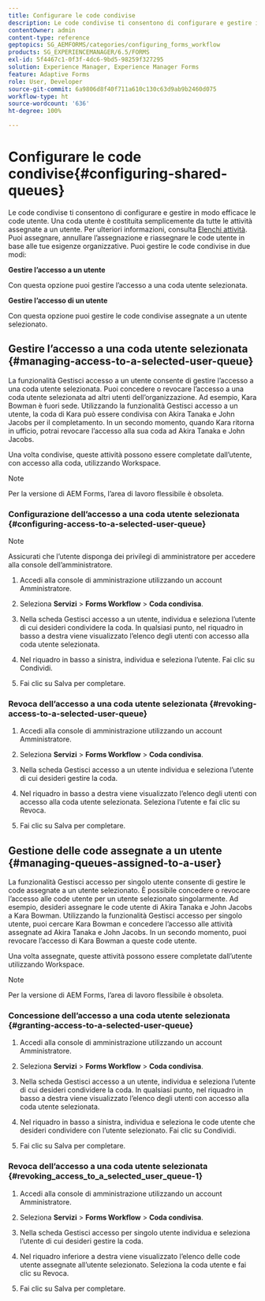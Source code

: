 ```yaml
---
title: Configurare le code condivise
description: Le code condivise ti consentono di configurare e gestire in modo efficace le code utente. Scopri come configurare le code condivise.
contentOwner: admin
content-type: reference
geptopics: SG_AEMFORMS/categories/configuring_forms_workflow
products: SG_EXPERIENCEMANAGER/6.5/FORMS
exl-id: 5f4467c1-0f3f-4dc6-9bd5-98259f327295
solution: Experience Manager, Experience Manager Forms
feature: Adaptive Forms
role: User, Developer
source-git-commit: 6a9806d8f40f711a610c130c63d9ab9b2460d075
workflow-type: ht
source-wordcount: '636'
ht-degree: 100%

---
```


# Configurare le code condivise{#configuring-shared-queues}

Le code condivise ti consentono di configurare e gestire in modo efficace le code utente. Una coda utente è costituita semplicemente da tutte le attività assegnate a un utente. Per ulteriori informazioni, consulta [Elenchi attività](https://help.adobe.com/en_US/livecycle/11.0/WorkspaceHelp/WS92d06802c76abadb-2b6ab502126beb6ba2f-7ffc.2.html). Puoi assegnare, annullare l’assegnazione e riassegnare le code utente in base alle tue esigenze organizzative. Puoi gestire le code condivise in due modi:

**Gestire l’accesso a un utente**

Con questa opzione puoi gestire l’accesso a una coda utente selezionata.

**Gestire l’accesso di un utente**

Con questa opzione puoi gestire le code condivise assegnate a un utente selezionato.

## Gestire l’accesso a una coda utente selezionata {#managing-access-to-a-selected-user-queue}

La funzionalità Gestisci accesso a un utente consente di gestire l’accesso a una coda utente selezionata. Puoi concedere o revocare l’accesso a una coda utente selezionata ad altri utenti dell’organizzazione. Ad esempio, Kara Bowman è fuori sede. Utilizzando la funzionalità Gestisci accesso a un utente, la coda di Kara può essere condivisa con Akira Tanaka e John Jacobs per il completamento. In un secondo momento, quando Kara ritorna in ufficio, potrai revocare l’accesso alla sua coda ad Akira Tanaka e John Jacobs.

Una volta condivise, queste attività possono essere completate dall’utente, con accesso alla coda, utilizzando Workspace.

>[!NOTE]
>
>Per la versione di AEM Forms, l’area di lavoro flessibile è obsoleta.

### Configurazione dell’accesso a una coda utente selezionata {#configuring-access-to-a-selected-user-queue}

>[!NOTE]
> 
> Assicurati che l’utente disponga dei privilegi di amministratore per accedere alla console dell’amministratore.

1. Accedi alla console di amministrazione utilizzando un account Amministratore.
1. Seleziona **Servizi** > **Forms Workflow** > **Coda condivisa**.

1. Nella scheda Gestisci accesso a un utente, individua e seleziona l’utente di cui desideri condividere la coda. In qualsiasi punto, nel riquadro in basso a destra viene visualizzato l’elenco degli utenti con accesso alla coda utente selezionata.
1. Nel riquadro in basso a sinistra, individua e seleziona l’utente. Fai clic su Condividi.
1. Fai clic su Salva per completare.

### Revoca dell’accesso a una coda utente selezionata {#revoking-access-to-a-selected-user-queue}

1. Accedi alla console di amministrazione utilizzando un account Amministratore.
1. Seleziona **Servizi** > **Forms Workflow** > **Coda condivisa**.

1. Nella scheda Gestisci accesso a un utente individua e seleziona l’utente di cui desideri gestire la coda.
1. Nel riquadro in basso a destra viene visualizzato l’elenco degli utenti con accesso alla coda utente selezionata. Seleziona l’utente e fai clic su Revoca.
1. Fai clic su Salva per completare.

## Gestione delle code assegnate a un utente {#managing-queues-assigned-to-a-user}

La funzionalità Gestisci accesso per singolo utente consente di gestire le code assegnate a un utente selezionato. È possibile concedere o revocare l’accesso alle code utente per un utente selezionato singolarmente. Ad esempio, desideri assegnare le code utente di Akira Tanaka e John Jacobs a Kara Bowman. Utilizzando la funzionalità Gestisci accesso per singolo utente, puoi cercare Kara Bowman e concedere l’accesso alle attività assegnate ad Akira Tanaka e John Jacobs. In un secondo momento, puoi revocare l’accesso di Kara Bowman a queste code utente.

Una volta assegnate, queste attività possono essere completate dall’utente utilizzando Workspace.

>[!NOTE]
>
>Per la versione di AEM Forms, l’area di lavoro flessibile è obsoleta.

### Concessione dell’accesso a una coda utente selezionata {#granting-access-to-a-selected-user-queue}

1. Accedi alla console di amministrazione utilizzando un account Amministratore.
1. Seleziona **Servizi** > **Forms Workflow** > **Coda condivisa**.

1. Nella scheda Gestisci accesso a un utente, individua e seleziona l’utente di cui desideri condividere la coda. In qualsiasi punto, nel riquadro in basso a destra viene visualizzato l’elenco degli utenti con accesso alla coda utente selezionata.
1. Nel riquadro in basso a sinistra, individua e seleziona le code utente che desideri condividere con l’utente selezionato. Fai clic su Condividi.
1. Fai clic su Salva per completare.

### Revoca dell’accesso a una coda utente selezionata {#revoking_access_to_a_selected_user_queue-1}

1. Accedi alla console di amministrazione utilizzando un account Amministratore.
1. Seleziona **Servizi** > **Forms Workflow** > **Coda condivisa**.

1. Nella scheda Gestisci accesso per singolo utente individua e seleziona l’utente di cui desideri gestire la coda.
1. Nel riquadro inferiore a destra viene visualizzato l’elenco delle code utente assegnate all’utente selezionato. Seleziona la coda utente e fai clic su Revoca.
1. Fai clic su Salva per completare.
